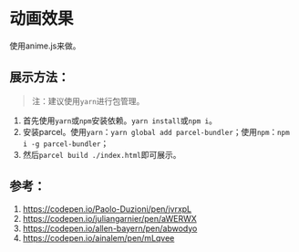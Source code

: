 # 动画效果

使用anime.js来做。

## 展示方法：

> 注：建议使用`yarn`进行包管理。

1. 首先使用`yarn`或`npm`安装依赖。`yarn install`或`npm i`。
2. 安装parcel。使用`yarn`：`yarn global add parcel-bundler`；使用`npm`：`npm i -g parcel-bundler`；
3. 然后`parcel build ./index.html`即可展示。

## 参考：
1. https://codepen.io/Paolo-Duzioni/pen/jvrxpL
2. https://codepen.io/juliangarnier/pen/aWERWX
3. https://codepen.io/allen-bayern/pen/abwodyo
4. https://codepen.io/ainalem/pen/mLqvee